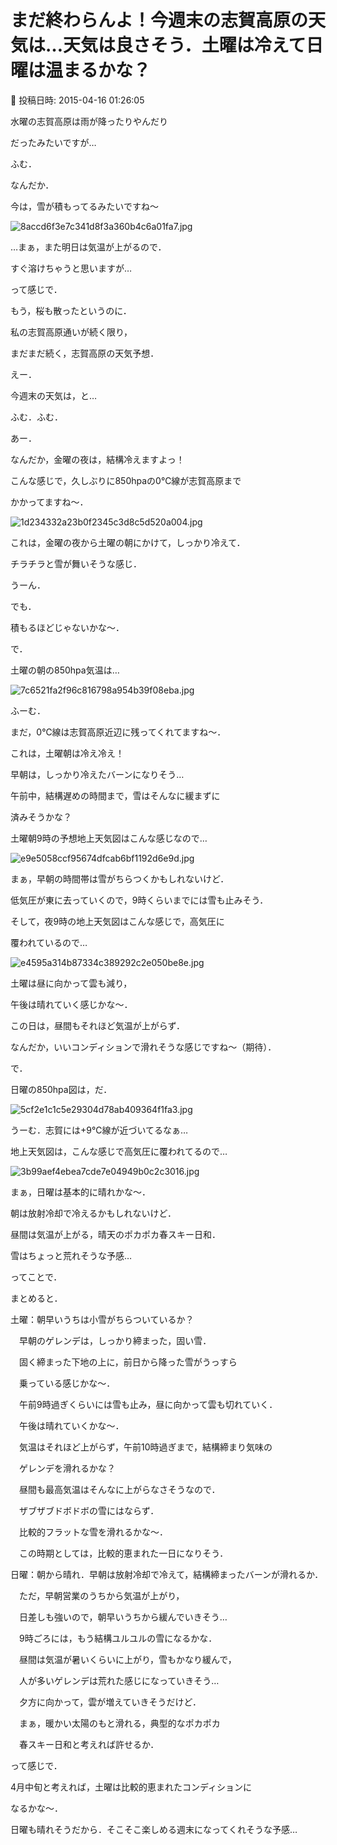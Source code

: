 # まだ終わらんよ！今週末の志賀高原の天気は…天気は良さそう．土曜は冷えて日曜は温まるかな？

📅 投稿日時: 2015-04-16 01:26:05

水曜の志賀高原は雨が降ったりやんだり


だったみたいですが…





ふむ．


なんだか．


今は，雪が積もってるみたいですね～




![8accd6f3e7c341d8f3a360b4c6a01fa7.jpg](images/8accd6f3e7c341d8f3a360b4c6a01fa7.jpg)




…まぁ，また明日は気温が上がるので．


すぐ溶けちゃうと思いますが…





って感じで．


もう，桜も散ったというのに．


私の志賀高原通いが続く限り，


まだまだ続く，志賀高原の天気予想．





えー．


今週末の天気は，と…


ふむ．ふむ．





あー．


なんだか，金曜の夜は，結構冷えますよっ！


こんな感じで，久しぶりに850hpaの0℃線が志賀高原まで


かかってますね～．




![1d234332a23b0f2345c3d8c5d520a004.jpg](images/1d234332a23b0f2345c3d8c5d520a004.jpg)




これは，金曜の夜から土曜の朝にかけて，しっかり冷えて．


チラチラと雪が舞いそうな感じ．


うーん．


でも．


積もるほどじゃないかな～．





で．


土曜の朝の850hpa気温は…




![7c6521fa2f96c816798a954b39f08eba.jpg](images/7c6521fa2f96c816798a954b39f08eba.jpg)




ふーむ．


まだ，0℃線は志賀高原近辺に残ってくれてますね～．


これは，土曜朝は冷え冷え！


早朝は，しっかり冷えたバーンになりそう…


午前中，結構遅めの時間まで，雪はそんなに緩まずに


済みそうかな？





土曜朝9時の予想地上天気図はこんな感じなので…




![e9e5058ccf95674dfcab6bf1192d6e9d.jpg](images/e9e5058ccf95674dfcab6bf1192d6e9d.jpg)




まぁ，早朝の時間帯は雪がちらつくかもしれないけど．


低気圧が東に去っていくので，9時くらいまでには雪も止みそう．





そして，夜9時の地上天気図はこんな感じで，高気圧に


覆われているので…




![e4595a314b87334c389292c2e050be8e.jpg](images/e4595a314b87334c389292c2e050be8e.jpg)




土曜は昼に向かって雲も減り，


午後は晴れていく感じかな～．


この日は，昼間もそれほど気温が上がらず．


なんだか，いいコンディションで滑れそうな感じですね～（期待）．





で．


日曜の850hpa図は，だ．




![5cf2e1c1c5e29304d78ab409364f1fa3.jpg](images/5cf2e1c1c5e29304d78ab409364f1fa3.jpg)




うーむ．志賀には+9℃線が近づいてるなぁ…





地上天気図は，こんな感じで高気圧に覆われてるので…




![3b99aef4ebea7cde7e04949b0c2c3016.jpg](images/3b99aef4ebea7cde7e04949b0c2c3016.jpg)




まぁ，日曜は基本的に晴れかな～．


朝は放射冷却で冷えるかもしれないけど．


昼間は気温が上がる，晴天のポカポカ春スキー日和．


雪はちょっと荒れそうな予感…





ってことで．


まとめると．





土曜：朝早いうちは小雪がちらついているか？


　早朝のゲレンデは，しっかり締まった，固い雪．


　固く締まった下地の上に，前日から降った雪がうっすら


　乗っている感じかな～．


　午前9時過ぎくらいには雪も止み，昼に向かって雲も切れていく．


　午後は晴れていくかな～．


　気温はそれほど上がらず，午前10時過ぎまで，結構締まり気味の


　ゲレンデを滑れるかな？


　昼間も最高気温はそんなに上がらなさそうなので．


　ザブザブドボドボの雪にはならず．


　比較的フラットな雪を滑れるかな～．


　この時期としては，比較的恵まれた一日になりそう．





日曜：朝から晴れ．早朝は放射冷却で冷えて，結構締まったバーンが滑れるか．


　ただ，早朝営業のうちから気温が上がり，


　日差しも強いので，朝早いうちから緩んでいきそう…


　9時ごろには，もう結構ユルユルの雪になるかな．


　昼間は気温が暑いくらいに上がり，雪もかなり緩んで，


　人が多いゲレンデは荒れた感じになっていきそう…


　夕方に向かって，雲が増えていきそうだけど．


　まぁ，暖かい太陽のもと滑れる，典型的なポカポカ


　春スキー日和と考えれば許せるか．





って感じで．


4月中旬と考えれば，土曜は比較的恵まれたコンディションに


なるかな～．


日曜も晴れそうだから．そこそこ楽しめる週末になってくれそうな予感…
